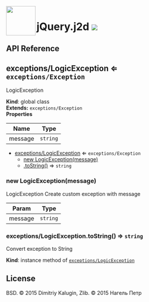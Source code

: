 <img src="https://github.com/fsggs/jquery.j2d/blob/0.2.0-dev/src/img/logo.png?raw=true" align="left" width="80"/>
<h1 align="left">jQuery.j2d <a href="https://www.versioneye.com/user/projects/56afa5f63d82b9003761dfc8">
    <img src="https://www.versioneye.com/user/projects/56afa5f63d82b9003761dfc8/badge.svg?style=flat"/></a></h1>


## API Reference

<a name="exceptions/LogicException"></a>

## exceptions/LogicException ⇐ <code>exceptions/Exception</code>
LogicException

**Kind**: global class  
**Extends:** <code>exceptions/Exception</code>  
**Properties**

| Name | Type |
| --- | --- |
| message | <code>string</code> | 


* [exceptions/LogicException](#exceptions/LogicException) ⇐ <code>exceptions/Exception</code>
    * [new LogicException(message)](#new_exceptions/LogicException_new)
    * [.toString()](#exceptions/LogicException+toString) ⇒ <code>string</code>

<a name="new_exceptions/LogicException_new"></a>

### new LogicException(message)
LogicExceptionCreate custom exception with message


| Param | Type |
| --- | --- |
| message | <code>string</code> | 

<a name="exceptions/LogicException+toString"></a>

### exceptions/LogicException.toString() ⇒ <code>string</code>
Convert exception to String

**Kind**: instance method of <code>[exceptions/LogicException](#exceptions/LogicException)</code>  

## License

BSD. © 2015 Dimitriy Kalugin, Zlib. © 2015 Нагель Петр

